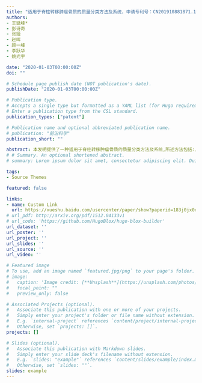 ```yaml
---
title: "适用于脊柱转移肿瘤骨质的质量分类方法及系统，申请专利号：CN201910881871.1" 
authors:
- 王延峰*
- 彭诗奇
- 张娅
- 赵晖
- 顾一峰
- 李跃华
- 姚光宇

date: "2020-01-03T00:00:00Z"
doi: ""

# Schedule page publish date (NOT publication's date).
publishDate: "2020-01-03T00:00:00Z"

# Publication type.
# Accepts a single type but formatted as a YAML list (for Hugo requirements).
# Enter a publication type from the CSL standard.
publication_types: ["patent"]

# Publication name and optional abbreviated publication name.
# publication: "前沿科学"
publication_short: ""

abstract: 本发明提供了一种适用于脊柱转移肿瘤骨质的质量分类方法及系统,所述方法包括:从DICOM文件中获取病人的CT图像数据,根据阈值提取的方法裁剪出脊椎椎体的区域;将骨质质量分类任务建模为成骨分类子任务和溶骨分类子任务,并使用多层感知机将两个子任务的结果进行合并;对于每一张横截面的CT图像,使用多任务学习的方式,同时学习骨质质量分类任务和后外侧受损情况分类任务,并共享不同任务的特征图;使用自步学习的方式,让模型优先学习容易的样本,再逐渐学习较为困难的样本.本发明通过同时学习多个相关的任务并特征共享,以及使用从易到难的自步学习方法,实现了对脊柱转移肿瘤骨质质量的精确分类.
# # Summary. An optional shortened abstract.
# summary: Lorem ipsum dolor sit amet, consectetur adipiscing elit. Duis posuere tellus ac convallis placerat. Proin tincidunt magna sed ex sollicitudin condimentum.

tags:
- Source Themes

featured: false

links:
- name: Custom Link
  url: https://xueshu.baidu.com/usercenter/paper/show?paperid=183j0jx0q66p0mb01u5608p0sb239592&site=xueshu_se&hitarticle=1
# url_pdf: http://arxiv.org/pdf/1512.04133v1
# url_code: 'https://github.com/HugoBlox/hugo-blox-builder'
url_dataset: ''
url_poster: ''
url_project: ''
url_slides: ''
url_source: ''
url_video: ''

# Featured image
# To use, add an image named `featured.jpg/png` to your page's folder. 
# image:
#   caption: 'Image credit: [**Unsplash**](https://unsplash.com/photos/s9CC2SKySJM)'
#   focal_point: ""
#   preview_only: false

# Associated Projects (optional).
#   Associate this publication with one or more of your projects.
#   Simply enter your project's folder or file name without extension.
#   E.g. `internal-project` references `content/project/internal-project/index.md`.
#   Otherwise, set `projects: []`.
projects: []

# Slides (optional).
#   Associate this publication with Markdown slides.
#   Simply enter your slide deck's filename without extension.
#   E.g. `slides: "example"` references `content/slides/example/index.md`.
#   Otherwise, set `slides: ""`.
slides: example
---
```

